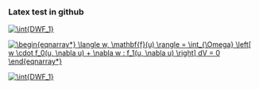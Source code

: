 ### Latex test in github

<a href="https://www.codecogs.com/eqnedit.php?latex=\int{DWF_1}" target="_blank"><img src="https://latex.codecogs.com/gif.latex?\int{DWF_1}" title="\int{DWF_1}" /></a>

<a href="https://www.codecogs.com/eqnedit.php?latex=\begin{eqnarray*}&space;\langle&space;w,&space;\mathbf{f}(u)&space;\rangle&space;=&space;\int_{\Omega}&space;\left[&space;w&space;\cdot&space;f_0(u,&space;\nabla&space;u)&space;&plus;&space;\nabla&space;w&space;:&space;f_1(u,&space;\nabla&space;u)&space;\right]&space;dV&space;=&space;0&space;\end{eqnarray*}" target="_blank"><img src="https://latex.codecogs.com/gif.latex?\begin{eqnarray*}&space;\langle&space;w,&space;\mathbf{f}(u)&space;\rangle&space;=&space;\int_{\Omega}&space;\left[&space;w&space;\cdot&space;f_0(u,&space;\nabla&space;u)&space;&plus;&space;\nabla&space;w&space;:&space;f_1(u,&space;\nabla&space;u)&space;\right]&space;dV&space;=&space;0&space;\end{eqnarray*}" title="\begin{eqnarray*} \langle w, \mathbf{f}(u) \rangle = \int_{\Omega} \left[ w \cdot f_0(u, \nabla u) + \nabla w : f_1(u, \nabla u) \right] dV = 0 \end{eqnarray*}" /></a>

<a href="https://www.codecogs.com/eqnedit.php?latex=\int{DWF_1}" target="_blank"><img src="https://latex.codecogs.com/gif.latex?\int{DWF_1}" title="\int{DWF_1}" /></a>
